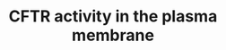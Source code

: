 ---
annotations:
- type: Pathway Ontology
  value: chloride ion transport pathway
authors:
- Karin
- Khanspers
- MaintBot
- Christine Chichester
description: Mechanisms that regulate the Cl excretion by CFTR channel.
last-edited: 2015-01-07
organisms:
- Rattus norvegicus
redirect_from:
- /index.php/Pathway:WP1488
- /instance/WP1488
schema-jsonld:
- '@context': https://schema.org/
  '@id': https://wikipathways.github.io/pathways/WP1488.html
  '@type': Dataset
  creator:
    '@type': Organization
    name: WikiPathways
  description: Mechanisms that regulate the Cl excretion by CFTR channel.
  keywords:
  - NHERF1
  - PP2A
  - PLC b2
  - SYN1A
  - b2-AR
  - CFTR
  - PDZ2
  - PLC b1
  - ERM BD
  - PKA
  - NBD2
  - Ezrin
  - Rho GTPase
  - cAMP
  - R
  - PLC zeta
  - PKC
  - PDZ1
  - NHERF2
  - NBD1
  - SNAP23
  - AMPK
  - PLC b3
  - RACK1
  license: CC0
  name: CFTR activity in the plasma membrane
seo: CreativeWork
title: CFTR activity in the plasma membrane
wpid: WP1488
---